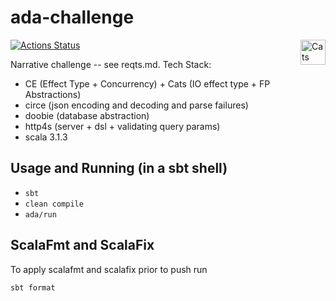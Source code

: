 ada-challenge
===================

[![Actions Status](https://github.com/asachdeva/ada-be/workflows/Build/badge.svg)](https://github.com/asachdeva/ada-be/actions)
<a href="https://typelevel.org/cats/"><img src="https://typelevel.org/cats/img/cats-badge.svg" height="40px" align="right" alt="Cats friendly" /></a>

Narrative challenge -- see reqts.md.
Tech Stack:
* CE (Effect Type + Concurrency) + Cats (IO effect type + FP Abstractions)
* circe (json encoding and decoding and parse failures)
* doobie (database abstraction)
* http4s (server + dsl + validating query params)
* scala 3.1.3

## Usage and Running (in a sbt shell)
* `sbt`
* `clean compile`
* `ada/run`

## ScalaFmt and ScalaFix
To apply scalafmt and scalafix prior to push run
```bash
sbt format
```
